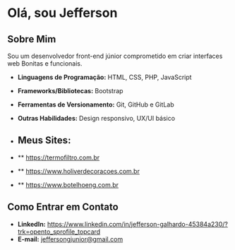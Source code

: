 # Olá, sou Jefferson

## Sobre Mim

Sou um desenvolvedor front-end júnior comprometido em criar interfaces web Bonitas e funcionais.

- **Linguagens de Programação:** HTML, CSS, PHP, JavaScript
- **Frameworks/Bibliotecas:** Bootstrap
- **Ferramentas de Versionamento:** Git, GitHub e GitLab
- **Outras Habilidades:** Design responsivo, UX/UI básico

- ## Meus Sites:
- ** https://termofiltro.com.br
- ** https://www.holiverdecoracoes.com.br
- ** https://www.botelhoeng.com.br

## Como Entrar em Contato

- **LinkedIn:** https://www.linkedin.com/in/jefferson-galhardo-45384a230/?trk=opento_sprofile_topcard 
- **E-mail:** jeffersongjunior@gmail.com
